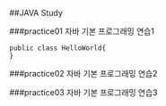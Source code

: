 ##JAVA Study

###practice01
자바 기본 프로그래밍 연습1
	
```
public class HelloWorld{
}
```
	
###practice02
자바 기본 프로그래밍 연습2
	
###practice03
자바 기본 프로그래밍 연습3